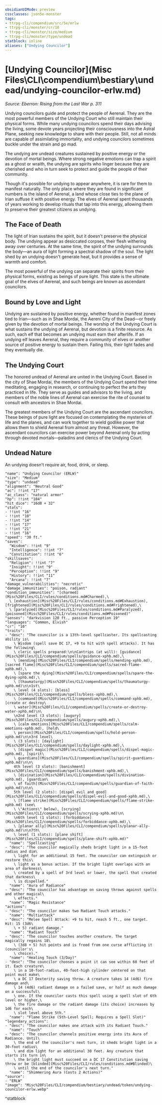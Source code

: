 ```yaml
---
obsidianUIMode: preview
cssclasses: json5e-monster
tags:
- ttrpg-cli/compendium/src/5e/erlw
- ttrpg-cli/monster/cr/10
- ttrpg-cli/monster/size/medium
- ttrpg-cli/monster/type/undead
statblock: inline
aliases: ["Undying Councilor"]
---
```

# [Undying Councilor](Misc Files\CLI\compendium\bestiary\undead/undying-councilor-erlw.md)
*Source: Eberron: Rising from the Last War p. 311*  

Undying councilors guide and protect the people of Aerenal. They are the most powerful members of the Undying Court who still maintain their physical forms. While many undying councilors spend their days advising the living, some devote years projecting their consciousness into the Astral Plane, seeking new knowledge to share with their people. Still, not all minds are capable of assimilating immortality, and undying councilors sometimes buckle under the strain and go mad.

The undying are undead creatures sustained by positive energy or the devotion of mortal beings. Where strong negative emotions can trap a spirit as a ghost or wraith, the undying are spirits who linger because they are cherished and who in turn seek to protect and guide the people of their community.

Though it's possible for undying to appear anywhere, it is rare for them to manifest naturally. The only place where they are found in significant numbers is the island of Aerenal, a land whose close ties to the plane of Irian suffuse it with positive energy. The elves of Aerenal spent thousands of years working to develop rituals that tap into this energy, allowing them to preserve their greatest citizens as undying.

## The Face of Death

The light of Irian sustains the spirit, but it doesn't preserve the physical body. The undying appear as desiccated corpses, their flesh withering away over centuries. At the same time, the spirit of the undying surrounds the body—an aura of light forming a spectral shadow of the soul. The light shed by an undying doesn't generate heat, but it provides a sense of warmth and comfort.

The most powerful of the undying can separate their spirits from their physical forms, existing as beings of pure light. This state is the ultimate goal of the elves of Aerenal, and such beings are known as ascendant councilors.

## Bound by Love and Light

Undying are sustained by positive energy, whether found in manifest zones tied to Irian—such as in Shae Mordai, the Aereni City of the Dead—or freely given by the devotion of mortal beings. The worship of the Undying Court is what sustains the undying of Aerenal, but devotion is a finite resource. As such, each elf that becomes an undying must earn their afterlife. If an undying elf leaves Aerenal, they require a community of elves or another source of positive energy to sustain them. Failing this, their light fades and they eventually die.

## The Undying Court

The honored undead of Aerenal are united in the Undying Court. Based in the city of Shae Mordai, the members of the Undying Court spend their time meditating, engaging in research, or continuing to perfect the arts they practiced in life. They serve as guides and advisors to the living, and members of the noble lines of Aerenal can exercise the rite of counsel to consult with ancestors in Shae Mordai.

The greatest members of the Undying Court are the ascendant councilors. These beings of pure light are focused on contemplating the mysteries of life and the planes, and can work together to wield godlike power that allows them to shield Aerenal from almost any threat. However, the ascendant councilors can exercise power beyond Aerenal only by acting through devoted mortals—paladins and clerics of the Undying Court.

## Undead Nature

An undying doesn't require air, food, drink, or sleep.

```statblock
"name": "Undying Councilor (ERLW)"
"size": "Medium"
"type": "undead"
"alignment": "Neutral Good"
"ac": !!int "17"
"ac_class": "natural armor"
"hp": !!int "104"
"hit_dice": "16d8 + 32"
"stats":
- !!int "16"
- !!int "10"
- !!int "14"
- !!int "17"
- !!int "21"
- !!int "16"
"speed": "30 ft."
"saves":
  "Wisdom": !!int "9"
  "Intelligence": !!int "7"
  "Constitution": !!int "6"
"skillsaves":
  "Religion": !!int "7"
  "Insight": !!int "9"
  "Perception": !!int "9"
  "History": !!int "11"
  "Arcana": !!int "7"
"damage_vulnerabilities": "necrotic"
"damage_immunities": "poison, radiant"
"condition_immunities": "[charmed](Misc%20Files/CLI/rules/conditions.md#Charmed),\
  \ [exhaustion](Misc%20Files/CLI/rules/conditions.md#Exhaustion), [frightened](Misc%20Files/CLI/rules/conditions.md#Frightened),\
  \ [paralyzed](Misc%20Files/CLI/rules/conditions.md#Paralyzed), [poisoned](Misc%20Files/CLI/rules/conditions.md#Poisoned)"
"senses": "darkvision 120 ft., passive Perception 19"
"languages": "Common, Elvish"
"cr": "10"
"traits":
- "desc": "The councilor is a 13th-level spellcaster. Its spellcasting ability is\
    \ Wisdom (spell save DC 17, +9 to hit with spell attacks). It has the following\
    \ cleric spells prepared:\n\nCantrips (at will): [guidance](Misc%20Files/CLI/compendium/spells/guidance-xphb.md),\
    \ [mending](Misc%20Files/CLI/compendium/spells/mending-xphb.md), [sacred flame](Misc%20Files/CLI/compendium/spells/sacred-flame-xphb.md),\
    \ [spare the dying](Misc%20Files/CLI/compendium/spells/spare-the-dying-xphb.md),\
    \ [thaumaturgy](Misc%20Files/CLI/compendium/spells/thaumaturgy-xphb.md)\n\n1st\
    \ level (4 slots): [bless](Misc%20Files/CLI/compendium/spells/bless-xphb.md),\
    \ [command](Misc%20Files/CLI/compendium/spells/command-xphb.md), [create or destroy\
    \ water](Misc%20Files/CLI/compendium/spells/create-or-destroy-water-xphb.md)\n\
    \n2nd level (3 slots): [augury](Misc%20Files/CLI/compendium/spells/augury-xphb.md),\
    \ [calm emotions](Misc%20Files/CLI/compendium/spells/calm-emotions-xphb.md), [hold\
    \ person](Misc%20Files/CLI/compendium/spells/hold-person-xphb.md)\n\n3rd level\
    \ (3 slots): [daylight](Misc%20Files/CLI/compendium/spells/daylight-xphb.md),\
    \ [dispel magic](Misc%20Files/CLI/compendium/spells/dispel-magic-xphb.md), [spirit\
    \ guardians](Misc%20Files/CLI/compendium/spells/spirit-guardians-xphb.md)\n\n\
    4th level (3 slots): [banishment](Misc%20Files/CLI/compendium/spells/banishment-xphb.md),\
    \ [divination](Misc%20Files/CLI/compendium/spells/divination-xphb.md), [guardian\
    \ of faith](Misc%20Files/CLI/compendium/spells/guardian-of-faith-xphb.md)\n\n\
    5th level (2 slots): [dispel evil and good](Misc%20Files/CLI/compendium/spells/dispel-evil-and-good-xphb.md),\
    \ [flame strike](Misc%20Files/CLI/compendium/spells/flame-strike-xphb.md) (see\
    \ \"Actions\" below), [scrying](Misc%20Files/CLI/compendium/spells/scrying-xphb.md)\n\
    \n6th level (1 slots): [forbiddance](Misc%20Files/CLI/compendium/spells/forbiddance-xphb.md),\
    \ [planar ally](Misc%20Files/CLI/compendium/spells/planar-ally-xphb.md)\n\n7th\
    \ level (1 slots): [plane shift](Misc%20Files/CLI/compendium/spells/plane-shift-xphb.md)"
  "name": "Spellcasting"
- "desc": "The councilor magically sheds bright light in a 15-foot radius and dim\
    \ light for an additional 15 feet. The councilor can extinguish or restore this\
    \ light as a bonus action. If the bright light overlaps with an area of darkness\
    \ created by a spell of 3rd level or lower, the spell that created that darkness\
    \ is dispelled."
  "name": "Aura of Radiance"
- "desc": "The councilor has advantage on saving throws against spells and other magical\
    \ effects."
  "name": "Magic Resistance"
"actions":
- "desc": "The councilor makes two Radiant Touch attacks."
  "name": "Multiattack"
- "desc": "Melee Spell Attack: +9 to hit, reach 5 ft., one target. Hit: 15 (3d6\
    \ + 5) radiant damage."
  "name": "Radiant Touch"
- "desc": "The councilor touches another creature. The target magically regains 18\
    \ (3d8 + 5) hit points and is freed from one curse afflicting it (councilor's\
    \ choice)."
  "name": "Healing Touch (3/Day)"
- "desc": "The councilor chooses a point it can see within 60 feet of it. Each creature\
    \ in a 10-foot-radius, 40-foot-high cylinder centered on that point must make\
    \ a DC 17 Dexterity saving throw. A creature takes 14 (4d6) fire damage and\
    \ 14 (4d6) radiant damage on a failed save, or half as much damage on a successful\
    \ one. If the councilor casts this spell using a spell slot of 6th level or higher,\
    \ the fire damage or the radiant damage (its choice) increases by 1d6 for each\
    \ slot level above 5th."
  "name": "Flame Strike (5th-Level Spell; Requires a Spell Slot)"
"legendary_actions":
- "desc": "The councilor makes one attack with its Radiant Touch."
  "name": "Touch"
- "desc": "The councilor channels positive energy into its Aura of Radiance. Until\
    \ the end of the councilor's next turn, it sheds bright light in a 30-foot radius\
    \ and dim light for an additional 30 feet. Any creature that starts its turn in\
    \ the bright light must succeed on a DC 17 Constitution saving throw or be [blinded](Misc%20Files/CLI/rules/conditions.md#Blinded)\
    \ until the end of the councilor's next turn."
  "name": "Shimmering Aura (Costs 2 Actions)"
"source":
- "ERLW"
"image": "Misc%20Files/CLI/compendium/bestiary/undead/token/undying-councilor-erlw.webp"
```
^statblock